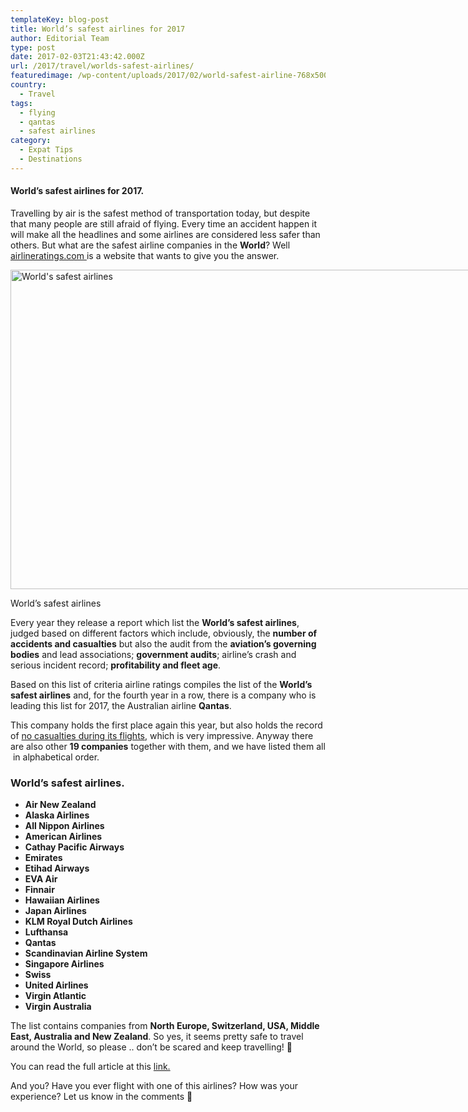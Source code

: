 ```yaml
---
templateKey: blog-post
title: World’s safest airlines for 2017
author: Editorial Team
type: post
date: 2017-02-03T21:43:42.000Z
url: /2017/travel/worlds-safest-airlines/
featuredimage: /wp-content/uploads/2017/02/world-safest-airline-768x500.jpg
country:
  - Travel
tags:
  - flying
  - qantas
  - safest airlines
category:
  - Expat Tips
  - Destinations
---
```


#### World&#8217;s safest airlines for 2017.

Travelling by air is the safest method of transportation today, but despite that many people are still afraid of flying. Every time an accident happen it will make all the headlines and some airlines are considered less safer than others. But what are the safest airline companies in the **World**? Well <a href="https://www.airlineratings.com/" target="_blank">airlineratings.com </a>is a website that wants to give you the answer. <!--more-->

<div id="attachment_487" style="width: 795px" >
  <img  src="/img/uploads/2017/02/world-safest-airline-1024x666.jpg" alt="World's safest airlines" width="785" height="511" srcset="/img/uploads/2017/02/world-safest-airline-1024x666.jpg 1024w, /img/uploads/2017/02/world-safest-airline-300x195.jpg 300w, /img/uploads/2017/02/world-safest-airline-768x500.jpg 768w, /img/uploads/2017/02/world-safest-airline.jpg 1280w" sizes="(max-width: 785px) 100vw, 785px" />
  
 <p>
    World&#8217;s safest airlines
  </p>
</div>

Every year they release a report which list the **World&#8217;s safest airlines**, judged based on different factors which include, obviously, the **number of accidents and casualties** but also the audit from the **aviation’s governing bodies** and lead associations; **government audits**; airline’s crash and serious incident record; **profitability and fleet age**.

Based on this list of criteria airline ratings compiles the list of the **World&#8217;s safest airlines** and, for the fourth year in a row, there is a company who is leading this list for 2017, the Australian airline **Qantas**.

This company holds the first place again this year, but also holds the record of <span style="text-decoration: underline;">no casualties during its flights</span>, which is very impressive. Anyway there are also other **19 companies** together with them, and we have listed them all  in alphabetical order.

### World&#8217;s safest airlines.

- **Air New Zealand**
- **Alaska Airlines**
- **All Nippon Airlines**
- **American Airlines**
- **Cathay Pacific Airways**
- **Emirates**
- **Etihad Airways**
- **EVA Air**
- **Finnair**
- **Hawaiian Airlines**
- **Japan Airlines**
- **KLM Royal Dutch Airlines**
- **Lufthansa**
- **Qantas**
- **Scandinavian Airline System**
- **Singapore Airlines**
- **Swiss**
- **United Airlines**
- **Virgin Atlantic**
- **Virgin Australia**

The list contains companies from **North Europe, Switzerland, USA, Middle East, Australia and New Zealand**. So yes, it seems pretty safe to travel around the World, so please .. don&#8217;t be scared and keep travelling! 🙂

You can read the full article at this <a href="https://www.airlineratings.com/news/997/worlds-safest-airlines-for-2017" target="_blank">link.</a>

And you? Have you ever flight with one of this airlines? How was your experience? Let us know in the comments 🙂

&nbsp;
